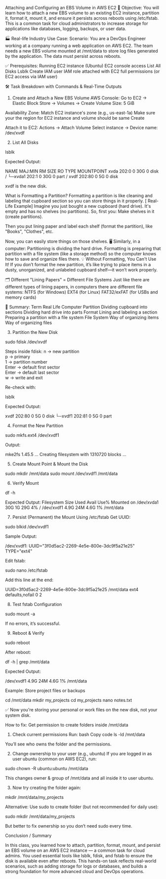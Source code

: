 Attaching and Configuring an EBS Volume in AWS EC2
🎯 Objective:
You will learn how to attach a new EBS volume to an existing EC2 instance, partition it, format it, mount it, and ensure it persists across reboots using /etc/fstab. This is a common task for cloud administrators to increase storage for applications like databases, logging, backups, or user data.

🏭 Real-life Industry Use Case:
Scenario:
 You are a DevOps Engineer working at a company running a web application on AWS EC2. The team needs a new EBS volume mounted at /mnt/data to store log files generated by the application. The data must persist across reboots.

✅ Prerequisites:
Running EC2 instance (Ubuntu)
EC2 console access
List All Disks
Lsblk
Create IAM user
IAM role attached with EC2 full permissions (or EC2 access via IAM user)



🛠️ Task Breakdown with Commands & Real-Time Outputs

1. Create and Attach a New EBS Volume
AWS Console:
Go to EC2 → Elastic Block Store → Volumes → Create Volume
Size: 5 GiB


Availability Zone: Match EC2 instance's zone (e.g., us-east-1a)
Make sure your the region for EC2 instance and volume should be same
Create


Attach it to EC2:
Actions → Attach Volume
Select instance → Device name: /dev/xvdf



2. List All Disks

lsblk

Expected Output:

NAME    MAJ:MIN RM  SIZE RO TYPE MOUNTPOINT
xvda    202:0    0   30G  0 disk /
└─xvda1 202:1    0   30G  0 part /
xvdf    202:80   0    5G  0 disk 

xvdf is the new disk.

What is Formatting a Partition?
Formatting a partition is like cleaning and labeling that cupboard section so you can store things in it properly.
[ Real-Life Example]
Imagine you just bought a new cupboard (hard drive). It's empty and has no shelves (no partitions).
So, first you:
Make shelves in it (create partitions).


Then you put lining paper and label each shelf (format the partition), like "Books", "Clothes", etc.


Now, you can easily store things on those shelves.
🖥️ Similarly, in a computer:
Partitioning is dividing the hard drive.
Formatting is preparing that partition with a file system (like a storage method) so the computer knows how to save and organize files there.
💡 Without Formatting, You Can't Use It!
If you don’t format the new partition, it’s like trying to place items in a dusty, unorganized, and unlabeled cupboard shelf—it won’t work properly.

🗂️ Different "Lining Papers" = Different File Systems
Just like there are different types of lining papers, in computers there are different file systems:
NTFS (for Windows)
EXT4 (for Linux)
FAT32/exFAT (for USBs and memory cards)



🔄 Summary:
Term
Real Life
Computer
Partition
Dividing cupboard into sections
Dividing hard drive into parts
Format
Lining and labeling a section
Preparing a partition with a file system
File System
Way of organizing items
Way of organizing files





3. Partition the New Disk

sudo fdisk /dev/xvdf

Steps inside fdisk:
n → new partition  
p → primary  
1 → partition number  
Enter → default first sector  
Enter → default last sector  
w → write and exit

Re-check with:

lsblk

Expected Output:

xvdf    202:80   0    5G  0 disk 
└─xvdf1 202:81   0    5G  0 part 


4. Format the New Partition

sudo mkfs.ext4 /dev/xvdf1

Output:

mke2fs 1.45.5 ...
Creating filesystem with 1310720 blocks ...


5. Create Mount Point & Mount the Disk

sudo mkdir /mnt/data
sudo mount /dev/xvdf1 /mnt/data


6. Verify Mount

df -h

Expected Output:
Filesystem      Size  Used Avail Use% Mounted on
/dev/xvda1       30G   1G   29G   4% /
/dev/xvdf1      4.9G   24M  4.6G   1% /mnt/data


7. Persist (Permanent) the Mount Using /etc/fstab
Get UUID:

sudo blkid /dev/xvdf1

Sample Output:

/dev/xvdf1: UUID="3f0d5ac2-2269-4e5e-800e-3dc9f5a21e25" TYPE="ext4"

Edit fstab:

sudo nano /etc/fstab

Add this line at the end:

UUID=3f0d5ac2-2269-4e5e-800e-3dc9f5a21e25 /mnt/data ext4 defaults,nofail 0 2


8. Test fstab Configuration

sudo mount -a

If no errors, it’s successful.

9. Reboot & Verify

sudo reboot

After reboot:

df -h | grep /mnt/data

Expected Output:

/dev/xvdf1      4.9G   24M  4.6G   1% /mnt/data


Example: Store project files or backups

cd /mnt/data
mkdir my_projects
cd my_projects
nano notes.txt

✅ Now you're storing your personal or work files on the new disk, not your system disk.

How to fix: Get permission to create folders inside /mnt/data

1. Check current permissions
Run:
bash
Copy code
ls -ld /mnt/data

You’ll see who owns the folder and the permissions.

2. Change ownership to your user (e.g., ubuntu)
If you are logged in as user ubuntu (common on AWS EC2), run:

sudo chown -R ubuntu:ubuntu /mnt/data

This changes owner & group of /mnt/data and all inside it to user ubuntu.

3. Now try creating the folder again:

mkdir /mnt/data/my_projects


Alternative: Use sudo to create folder (but not recommended for daily use):

sudo mkdir /mnt/data/my_projects

But better to fix ownership so you don’t need sudo every time.

Conclusion / Summary

In this class, you learned how to attach, partition, format, mount, and persist an EBS volume on an AWS EC2 instance — a common task for cloud admins. You used essential tools like lsblk, fdisk, and fstab to ensure the disk is available even after reboots.
This hands-on task reflects real-world scenarios, such as adding storage for logs or databases, and builds a strong foundation for more advanced cloud and DevOps operations.

